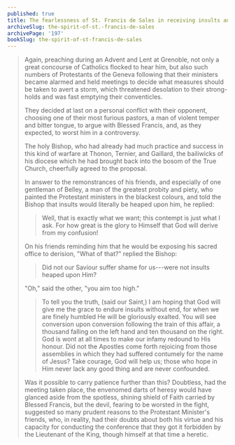 ```yaml
---
published: true
title: The fearlessness of St. Francis de Sales in receiving insults and contempt
archiveSlug: the-spirit-of-st.-francis-de-sales
archivePage: '197'
bookSlug: the-spirit-of-st-francis-de-sales
---
```


> Again, preaching during an Advent and Lent at Grenoble, not only a great concourse of Catholics flocked to hear him, but also such numbers of Protestants of the Geneva following that their ministers became alarmed and held meetings to decide what measures should be taken to avert a storm, which threatened desolation to their strong-holds and was fast emptying their conventicles.
>
> They decided at last on a personal conflict with their opponent, choosing one of their most furious pastors, a man of violent temper and bitter tongue, to argue with Blessed Francis, and, as they expected, to worst him in a controversy.
>
> The holy Bishop, who had already had much practice and success in this kind of warfare at Thonon, Ternier, and Gaillard, the bailiwicks of his diocese which he had brought back into the bosom of the True Church, cheerfully agreed to the proposal.
>
> In answer to the remonstrances of his friends, and especially of one gentleman of Belley, a man of the greatest probity and piety, who painted the Protestant ministers in the blackest colours, and told the Bishop that insults would literally be heaped upon him, he replied:
>
>> Well, that is exactly what we want; this contempt is just what I ask. For how great is the glory to Himself that God will derive from my confusion!
>
> On his friends reminding him that he would be exposing his sacred office to derision, "What of that?" replied the Bishop:
>
>> Did not our Saviour suffer shame for us---were not insults heaped upon Him?
>
> "Oh," said the other, "you aim too high."
>
>> To tell you the truth, (said our Saint,) I am hoping that God will give me the grace to endure insults without end, for when we are finely humbled He will be gloriously exalted. You will see conversion upon conversion following the train of this affair, a thousand falling on the left hand and ten thousand on the right. God is wont at all times to make our infamy redound to His honour. Did not the Apostles come forth rejoicing from those assemblies in which they had suffered contumely for the name of Jesus? Take courage, God will help us; those who hope in Him never lack any good thing and are never confounded.
>
> Was it possible to carry patience further than this? Doubtless, had the meeting taken place, the envenomed darts of heresy would have glanced aside from the spotless, shining shield of Faith carried by Blessed Francis, but the devil, fearing to be worsted in the fight, suggested so many prudent reasons to the Protestant Minister's friends, who, in reality, had their doubts about both his virtue and his capacity for conducting the conference that they got it forbidden by the Lieutenant of the King, though himself at that time a heretic.

